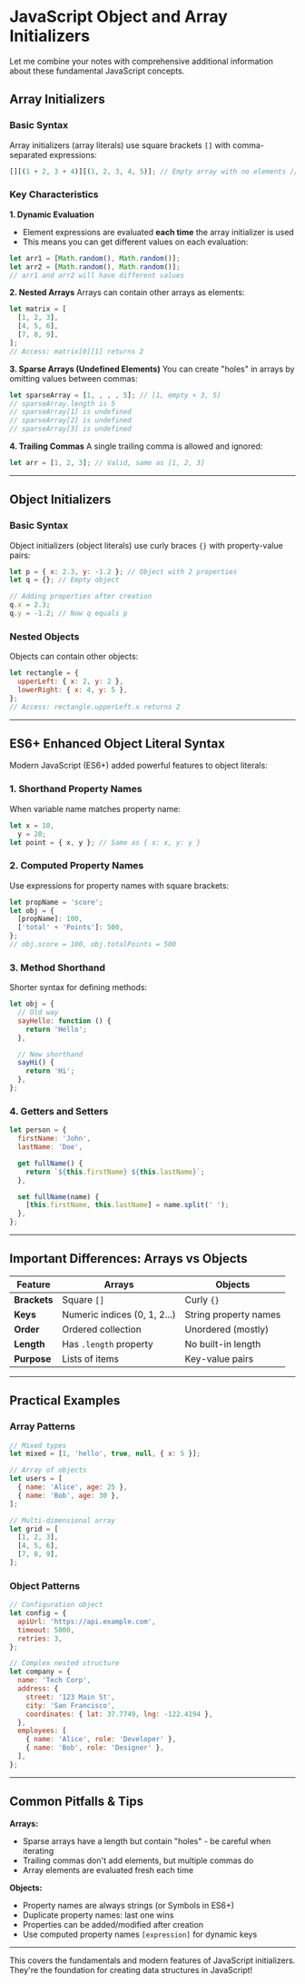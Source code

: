# JavaScript Object and Array Initializers

Let me combine your notes with comprehensive additional information about these fundamental JavaScript concepts.

## Array Initializers

### Basic Syntax

Array initializers (array literals) use square brackets `[]` with comma-separated expressions:

```javascript
[][(1 + 2, 3 + 4)][(1, 2, 3, 4, 5)]; // Empty array with no elements // 2-element array: [3, 7] // Simple array with 5 elements
```

### Key Characteristics

**1. Dynamic Evaluation**

- Element expressions are evaluated **each time** the array initializer is used
- This means you can get different values on each evaluation:

```javascript
let arr1 = [Math.random(), Math.random()];
let arr2 = [Math.random(), Math.random()];
// arr1 and arr2 will have different values
```

**2. Nested Arrays**
Arrays can contain other arrays as elements:

```javascript
let matrix = [
  [1, 2, 3],
  [4, 5, 6],
  [7, 8, 9],
];
// Access: matrix[0][1] returns 2
```

**3. Sparse Arrays (Undefined Elements)**
You can create "holes" in arrays by omitting values between commas:

```javascript
let sparseArray = [1, , , , 5]; // [1, empty × 3, 5]
// sparseArray.length is 5
// sparseArray[1] is undefined
// sparseArray[2] is undefined
// sparseArray[3] is undefined
```

**4. Trailing Commas**
A single trailing comma is allowed and ignored:

```javascript
let arr = [1, 2, 3]; // Valid, same as [1, 2, 3]
```

---

## Object Initializers

### Basic Syntax

Object initializers (object literals) use curly braces `{}` with property-value pairs:

```javascript
let p = { x: 2.3, y: -1.2 }; // Object with 2 properties
let q = {}; // Empty object

// Adding properties after creation
q.x = 2.3;
q.y = -1.2; // Now q equals p
```

### Nested Objects

Objects can contain other objects:

```javascript
let rectangle = {
  upperLeft: { x: 2, y: 2 },
  lowerRight: { x: 4, y: 5 },
};
// Access: rectangle.upperLeft.x returns 2
```

---

## ES6+ Enhanced Object Literal Syntax

Modern JavaScript (ES6+) added powerful features to object literals:

### 1. **Shorthand Property Names**

When variable name matches property name:

```javascript
let x = 10,
  y = 20;
let point = { x, y }; // Same as { x: x, y: y }
```

### 2. **Computed Property Names**

Use expressions for property names with square brackets:

```javascript
let propName = 'score';
let obj = {
  [propName]: 100,
  ['total' + 'Points']: 500,
};
// obj.score = 100, obj.totalPoints = 500
```

### 3. **Method Shorthand**

Shorter syntax for defining methods:

```javascript
let obj = {
  // Old way
  sayHello: function () {
    return 'Hello';
  },

  // New shorthand
  sayHi() {
    return 'Hi';
  },
};
```

### 4. **Getters and Setters**

```javascript
let person = {
  firstName: 'John',
  lastName: 'Doe',

  get fullName() {
    return `${this.firstName} ${this.lastName}`;
  },

  set fullName(name) {
    [this.firstName, this.lastName] = name.split(' ');
  },
};
```

---

## Important Differences: Arrays vs Objects

| Feature      | Arrays                       | Objects               |
| ------------ | ---------------------------- | --------------------- |
| **Brackets** | Square `[]`                  | Curly `{}`            |
| **Keys**     | Numeric indices (0, 1, 2...) | String property names |
| **Order**    | Ordered collection           | Unordered (mostly)    |
| **Length**   | Has `.length` property       | No built-in length    |
| **Purpose**  | Lists of items               | Key-value pairs       |

---

## Practical Examples

### Array Patterns

```javascript
// Mixed types
let mixed = [1, 'hello', true, null, { x: 5 }];

// Array of objects
let users = [
  { name: 'Alice', age: 25 },
  { name: 'Bob', age: 30 },
];

// Multi-dimensional array
let grid = [
  [1, 2, 3],
  [4, 5, 6],
  [7, 8, 9],
];
```

### Object Patterns

```javascript
// Configuration object
let config = {
  apiUrl: 'https://api.example.com',
  timeout: 5000,
  retries: 3,
};

// Complex nested structure
let company = {
  name: 'Tech Corp',
  address: {
    street: '123 Main St',
    city: 'San Francisco',
    coordinates: { lat: 37.7749, lng: -122.4194 },
  },
  employees: [
    { name: 'Alice', role: 'Developer' },
    { name: 'Bob', role: 'Designer' },
  ],
};
```

---

## Common Pitfalls & Tips

**Arrays:**

- Sparse arrays have a length but contain "holes" - be careful when iterating
- Trailing commas don't add elements, but multiple commas do
- Array elements are evaluated fresh each time

**Objects:**

- Property names are always strings (or Symbols in ES6+)
- Duplicate property names: last one wins
- Properties can be added/modified after creation
- Use computed property names `[expression]` for dynamic keys

---

This covers the fundamentals and modern features of JavaScript initializers. They're the foundation for creating data structures in JavaScript!
